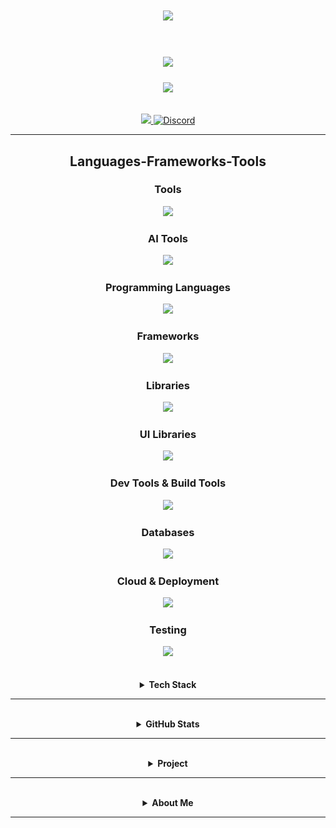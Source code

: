 <h1 align="center">
  <picture>
    <!-- Dark mode -->
    <source media="(prefers-color-scheme: dark)" srcset="https://readme-typing-svg.herokuapp.com/?font=Righteous&size=35&center=true&vCenter=true&width=500&height=70&duration=4000&color=FFFFFF&lines=Hi+There!;+I'm+Kirito!;" />
    <!-- Light mode -->
    <source media="(prefers-color-scheme: light)" srcset="https://readme-typing-svg.herokuapp.com/?font=Righteous&size=35&center=true&vCenter=true&width=500&height=70&duration=4000&color=000000&lines=Hi+There!;+I'm+Kirito!;" />
    <!-- Fallback -->
    <img src="https://readme-typing-svg.herokuapp.com/?font=Righteous&size=35&center=true&vCenter=true&width=500&height=70&duration=4000&color=000000&lines=Hi+There!;+I'm+Kirito!;" />
  </picture>
</h1>


<h1 align="center">
<img align="center"  src="https://count.getloli.com/get/@:kirito666codr?theme=booru-lewd" />
</h1>

 <div align="center">
    <img src="https://media1.tenor.com/m/hN72mRghidIAAAAd/douma-upper-moon.gif" width="200" />
 </div>     

<br/>

<p align="center">
  <a href="mailto:kirito666coder@gmail.com">
    <img src="https://raw.githubusercontent.com/maurodesouza/profile-readme-generator/master/src/assets/icons/social/gmail/default.svg" width="50"/>
  </a>
  <a href="https://discord.com/users/1374810157560758312">
    <img src="https://img.icons8.com/color/48/000000/discord-logo.png" alt="Discord" width="50"/>
  </a>
</p>

 <hr/>

 
<h2 align="center"> Languages-Frameworks-Tools </h2>

<div align="center">

  <h3>Tools</h3>
  <img src="https://skill-icons-snowy.vercel.app/api/icons?i=windows,Linux,vsCode,github,git,node,figma,postman&perline=15&t=dark" />
 <br>

  <h3>AI Tools</h3>
      <img src="https://skill-icons-snowy.vercel.app/api/icons?i=chatgpt,cursorai,pieces&perline=15&t=dark" />
  <br>

  <h3>Programming Languages</h3>
   <img src="https://skill-icons-snowy.vercel.app/api/icons?i=html,css,js,ts,py&perline=15&t=dark" /><br>

  <h3>Frameworks</h3>
  <img src="https://skill-icons-snowy.vercel.app/api/icons?i=nextjs,angular,express,django&perline=15&t=dark" />
  <br>

  <h3>Libraries</h3>
 <img src="https://skill-icons-snowy.vercel.app/api/icons?i=react,tailwind,redux,reactrouter,framermotion,gsap,passportjs,jwt,OAuth,soketio,threejs&perline=15&t=dark" />
  <br>

  <h3>UI Libraries</h3>
 <img src="https://skill-icons-snowy.vercel.app/api/icons?i=materialUI,shadcn,skiperui,chakraui,heroui,mantineui,magicui&perline=15&t=dark" />
  <br>
  
  <h3>Dev Tools & Build Tools</h3>
 <img src="https://skill-icons-snowy.vercel.app/api/icons?i=vite,npm,pnpm,docker,webpack,clerk,prismic&perline=15&t=dark" />
  <br>

  <h3>Databases</h3>
 <img src="https://skill-icons-snowy.vercel.app/api/icons?i=mongo,mysql,redis&perline=15&t=dark" />
<br>

  <h3>Cloud & Deployment</h3>
   <img src="https://skill-icons-snowy.vercel.app/api/icons?i=cloudinary,aws,vercel,netlify&perline=15&t=dark" />
 <br>

  <h3>Testing</h3>
   <img src="https://skill-icons-snowy.vercel.app/api/icons?i=jest&perline=15&t=dark" />
  <br>


</div>

<br/>
<br/>



<details>
 <summary align="center"><b> Tech Stack</b></summary>

<table>
  <!-- Tools & Technologies Section -->
  <tr>
    <th colspan="6" style="text-align: center; font-size: 20px; padding: 10px;">Tools & Technologies</th>
  </tr>
  <tr>
  <td align="center">
      <img src="https://cdn.jsdelivr.net/gh/devicons/devicon/icons/windows8/windows8-original.svg" width="50" /><br/>
      <b>Windows</b><br/>
      Development on Windows OS
    </td>
     <td align="center">
      <img src="https://cdn.jsdelivr.net/gh/devicons/devicon/icons/linux/linux-original.svg" width="50" /><br/>
      <b>Linux</b><br/>
      Preferred OS for development
    </td>
    <td align="center">
      <img src="https://cdn.jsdelivr.net/gh/devicons/devicon/icons/vscode/vscode-original.svg" width="50" /><br/>
      <b>VS Code</b><br/>
      Daily driver editor
    </td>
    <td align="center">
      <img src="https://cdn.jsdelivr.net/gh/devicons/devicon/icons/git/git-original.svg" width="50" /><br/>
      <b>Git</b><br/>
      Confident with version control
    </td>
    <td align="center">
     <img src="https://skill-icons-snowy.vercel.app/api/icons?i=github&perline=15&t=dark" /><br>
      <b>GitHub</b><br/>
      Actively pushing projects
    </td>
    <td align="center">
      <img src="https://cdn.jsdelivr.net/gh/devicons/devicon/icons/nodejs/nodejs-original.svg" width="50" /><br/>
      <b>Node.js</b><br/>
      Building backend APIs
    </td>
  </tr>
  <tr>
      <td align="center">
    <img src="https://skill-icons-snowy.vercel.app/api/icons?i=figma&perline=15&t=dark" /><br/>
      <b>Figma</b><br/>
      Proficient in UI/UX designing
    </td>
    <td align="center">
      <img src="https://raw.githubusercontent.com/devicons/devicon/master/icons/postman/postman-original.svg" width="50" /><br/>
      <b>Postman</b><br/>
      API testing tool
    </td>
  </tr>

  <!-- Programming Languages Section -->
  <tr>
    <th colspan="6" style="text-align: center; font-size: 20px; padding: 10px;">Programming Languages</th>
  </tr>
  <tr>
    <td align="center">
      <img src="https://cdn.jsdelivr.net/gh/devicons/devicon/icons/html5/html5-original.svg" width="50" /><br/>
      <b>HTML</b><br/>
      Used in 50+ projects
    </td>
    <td align="center">
      <img src="https://cdn.jsdelivr.net/gh/devicons/devicon/icons/css3/css3-original.svg" width="50" /><br/>
      <b>CSS</b><br/>
      Intermediate level
    </td>
    <td align="center">
      <img src="https://cdn.jsdelivr.net/gh/devicons/devicon/icons/javascript/javascript-original.svg" width="50" /><br/>
      <b>JavaScript</b><br/>
      Core language, confident
    </td>
    <td align="center">
      <img src="https://cdn.jsdelivr.net/gh/devicons/devicon/icons/typescript/typescript-original.svg" width="50" /><br/>
      <b>TypeScript</b><br/>
      Used with React & Node
    </td>
    <td align="center">
      <img src="https://cdn.jsdelivr.net/gh/devicons/devicon/icons/python/python-original.svg" width="50" /><br/>
      <b>Python</b><br/>
      Used in backend applications
    </td>
  </tr>

  <!-- Frameworks Section -->
  <tr>
    <th colspan="6" style="text-align: center; font-size: 20px; padding: 10px;">Frameworks</th>
  </tr>
  <tr>
    <td align="center">
      <img src="https://cdn.jsdelivr.net/gh/devicons/devicon/icons/nextjs/nextjs-original.svg" width="50" /><br/>
      <b>Next.js</b><br/>
      SSR, fullstack app framework
    </td>
    <td align="center">
      <img src="https://cdn.jsdelivr.net/gh/devicons/devicon/icons/angularjs/angularjs-original.svg" width="50" /><br/>
      <b>Angular</b><br/>
      Component-based frontend framework
    </td>
    <td align="center">
     <img src="https://skill-icons-snowy.vercel.app/api/icons?i=express&perline=15&t=dark" /><br>
      <b>Express</b><br/>
      Used in MERN projects
    </td>
    <td align="center">
      <img src="https://cdn.jsdelivr.net/gh/devicons/devicon/icons/django/django-plain.svg" width="50" /><br/>
      <b>Django</b><br/>
      Web framework for Python
    </td>
   
  </tr>
 
  <!-- Libraries -->

 <tr>
    <th colspan="6" style="text-align: center; font-size: 20px; padding: 10px;">Libraries</th>
  </tr>
  <tr>
    <td align="center">
      <img src="https://cdn.jsdelivr.net/gh/devicons/devicon/icons/react/react-original.svg" width="50" /><br/>
      <b>React</b><br/>
      Used in 40+ projects
    </td>
    <td align="center">
      <img src="https://www.vectorlogo.zone/logos/tailwindcss/tailwindcss-icon.svg" width="50" /><br/>
      <b>Tailwind CSS</b><br/>
      Preferred UI styling
    </td>
    <td align="center">
   <img src="https://skill-icons-snowy.vercel.app/api/icons?i=reactrouter&perline=15&t=dark" /><br/>
  <b>React Router DOM</b><br/>
  Declarative routing for React apps – I use it to handle dynamic pages and navigation.
</td>
    <td align="center">
  <img src="https://cdn.jsdelivr.net/gh/devicons/devicon/icons/redux/redux-original.svg" width="50" /><br/>
  <b>Redux</b><br/>
  State management for JavaScript apps
</td>
<td align="center">
  <img src="https://skills-icons.vercel.app/api/icons?i=axios" width="50" /><br/>
  <b>Axios</b><br/>
  Promise-based HTTP client for the browser and Node.js
</td>
 <td align="center">
 <img src="https://skill-icons-snowy.vercel.app/api/icons?i=framermotion&perline=15&t=dark" /><br/>
  <b>Framer Motion</b><br/>
  I use Framer Motion daily for smooth, interactive animations in React. 
</td>
  </tr>
  <tr>
  <td align="center">
  <img src="https://skill-icons-snowy.vercel.app/api/icons?i=gsap&perline=15&t=dark" /><br/>
  <b>GSAP</b><br/>
  Powerful animation library for modern web interfaces
</td>
<td align="center">
  <img src="https://skill-icons-snowy.vercel.app/api/icons?i=threejs&perline=15&t=dark" /><br>
  <b>Three.js</b><br/>
  3D web experiences with WebGL
</td>
  </tr>

  <tr>
    <td align="center">
    <img src="https://skill-icons-snowy.vercel.app/api/icons?i=jwt&perline=15&t=dark" /><br/>
    <b>JWT</b><br/>
    Secure token-based authentication for APIs
  </td>
  <td align="center">
 <img src="https://skill-icons-snowy.vercel.app/api/icons?i=passportjs&perline=15&t=dark" /><br/>
    <b>Passport.js</b><br/>
    Simple, modular authentication middleware for Node.js
  </td>
  <td align="center">
   <img src="https://skill-icons-snowy.vercel.app/api/icons?i=OAuth&perline=15&t=dark" /><br/>
    <b>OAuth</b><br/>
    Authorization protocol for secure third-party access
  </td>
  <td align="center">
  <img src="https://skills-icons.vercel.app/api/icons?i=socketio" width="50" /><br/>
  <b>Socket.IO</b><br/>
  Real-time, bidirectional communication between web clients and servers
</td>
</tr>

<tr>
<th colspan="6" style="text-align: center; font-size: 20px; padding: 10px;">UI Libraries</th>
</tr>
<tr>
<td align="center">
 <img src="https://skill-icons-snowy.vercel.app/api/icons?i=shadcn&perline=15&t=dark" /><br/>
  <b>shadcn UI</b><br/>
  Component library built on top of Radix UI & Tailwind CSS
</td>
<td align="center">
 <img src="https://skill-icons-snowy.vercel.app/api/icons?i=skiperui&perline=15&t=dark" /><br/>
  <br/>
  <b>Skiper UI</b><br/>
  Beautiful, customizable React component library for modern dashboards
</td>
<td align="center">
  <img src="https://cdn.jsdelivr.net/gh/devicons/devicon/icons/materialui/materialui-original.svg" width="50" alt="Material UI Logo" /><br/>
  <b>Material UI</b><br/>
  React components for faster web development
</td>
<td align="center">
  <img src="https://skill-icons-snowy.vercel.app/api/icons?i=chakraui&perline=15&t=dark" /><br/>
  <b>Chakra UI</b><br/>
  Accessible, modular, and themeable React component library
</td>
<td align="center">
  <img src="https://skill-icons-snowy.vercel.app/api/icons?i=heroui&perline=15&t=dark" /><br/>
  <b>Hero UI</b><br/>
  Modern, customizable UI kit for React applications
</td>
<td align="center">
  <img src="https://skill-icons-snowy.vercel.app/api/icons?i=mantineui&perline=15&t=dark" /><br/>
  <b>Mantine UI</b><br/>
  Fully featured React component library with hooks and theming
</td>
  </tr>

  <!-- Databases Section -->
  <tr>
    <th colspan="6" style="text-align: center; font-size: 20px; padding: 10px;">Databases</th>
  </tr>
  <tr>
    <td align="center">
      <img src="https://cdn.jsdelivr.net/gh/devicons/devicon/icons/mongodb/mongodb-original.svg" width="50" /><br/>
      <b>MongoDB</b><br/>
      Database for most apps
    </td>
    <td align="center">
      <img src="https://cdn.jsdelivr.net/gh/devicons/devicon/icons/mysql/mysql-original.svg" width="50" /><br/>
      <b>MySQL</b><br/>
      Relational database knowledge
    </td>
    <td align="center">
      <img src="https://cdn.jsdelivr.net/gh/devicons/devicon/icons/redis/redis-original.svg" width="50" /><br/>
      <b>Redis</b><br/>
      In-memory database
    </td>
  </tr>

<!-- AI Tools Section -->
<tr>
  <th colspan="6" style="text-align: center; font-size: 20px; padding: 10px;">AI Tools</th>
</tr>
<tr>
  <td align="center">
    <img src="https://upload.wikimedia.org/wikipedia/commons/0/04/ChatGPT_logo.svg" height="50" /><br/>
    <b>ChatGPT</b><br/>
    AI Assistant for development
  </td>
  <td align="center">
    <img src="https://cdn.brandfetch.io/ideKwS9dxx/w/400/h/400/theme/dark/icon.jpeg?c=1bxid64Mup7aczewSAYMX&t=1741336988021" height="50" /><br/>
    <b>Cursor</b><br/>
    AI-based code editor
  </td>
  <td align="center">
   <img src="https://skill-icons-snowy.vercel.app/api/icons?i=pieces&perline=15&t=dark" /><br/>
    <b>Pieces</b><br/>
    AI-powered dev assistant & workflow
  </td>
</tr>

<!-- Dev tools build tools -->
<tr>
  <th colspan="6" style="text-align: center; font-size: 20px; padding: 10px;">Dev Tools & Build Tools</th>
</tr>
<tr>
  <td align="center">
    <img src="https://cdn.jsdelivr.net/gh/devicons/devicon/icons/npm/npm-original-wordmark.svg" width="50" /><br/>
    <b>NPM</b><br/>
    JavaScript package manager
  </td>
  <td align="center">
  <img src="https://skill-icons-snowy.vercel.app/api/icons?i=pnpm&perline=15&t=dark" /><br/>
  <b>pnpm</b><br/>
  Fast, disk space-efficient package manager
</td>

  <td align="center">
    <img src="https://cdn.jsdelivr.net/gh/devicons/devicon/icons/vitejs/vitejs-original.svg" width="50" /><br/>
    <b>Vite</b><br/>
    Frontend build tool & dev server
  </td>
   <td align="center">
    <img src="https://cdn.jsdelivr.net/gh/devicons/devicon/icons/docker/docker-original.svg" width="50" /><br/>
    <b>Docker</b><br/>
    Containerization tool
  </td>
  <td align="center">
    <img src="https://cdn.jsdelivr.net/gh/devicons/devicon/icons/webpack/webpack-original.svg" width="50" /><br/>
    <b>Webpack</b><br/>
    Module bundler & build tool
  </td>
  <td align="center">
   <img src="https://skill-icons-snowy.vercel.app/api/icons?i=clerk&perline=15&t=dark" /><br/>
    <b>Clerk</b><br/>
    Authentication & user management
  </td>
</tr>


 <!-- Cloud & Deployment-->
<tr>
  <th colspan="6" style="text-align: center; font-size: 20px; padding: 10px;">Cloud & Deployment</th>
</tr>
<tr>
<td align="center">
  <img src="https://skill-icons-snowy.vercel.app/api/icons?i=cloudinary&perline=15&t=dark" /><br/>
  <b>Cloudinary</b><br/>
  Media management & image hosting
</td>
  <td align="center">
    <img src="https://skill-icons-snowy.vercel.app/api/icons?i=aws&perline=15&t=dark" /><br/>
    <b>AWS</b><br/>
    Cloud computing platform
  </td>
  <td align="center">
   <img src="https://skill-icons-snowy.vercel.app/api/icons?i=vercel&perline=15&t=dark" /><br/>
    <b>Vercel</b><br/>
    Frontend deployment platform
  </td>
</tr>

<!-- Testing -->
  <tr>
    <th colspan="6" style="text-align: center; font-size: 20px; padding: 10px;">Testing Tools</th>
  </tr>
  <tr>
    <td align="center">
      <img src="https://cdn.jsdelivr.net/gh/devicons/devicon/icons/jest/jest-plain.svg" width="50" /><br/>
      <b>Jest</b><br/>
      Testing framework for JavaScript
    </td>
  </tr>

</table>

</details>

<hr/>
<br/>

<details>
 <summary align="center"><b>GitHub Stats</b></summary>

 <table>
  <tr>
    <td align="center"><strong>Github Stats</strong></td>
    <td align="center"><strong>Graph</strong></td>
  </tr>
  <tr>
    <td align="center">
      <img src="https://github-readme-stats-nu-umber.vercel.app/api?username=Kirito666coder&show_icons=true&count_private=true&theme=react&show_rank=true&border_radius=10" />
    </td>
       <td width="50%">
        <img width="100%" src="https://github-profile-trophy.vercel.app/?username=Kirito666coder&theme=onedark&border_radius=10" />
        <br>
        <img width="100%" src="https://github-readme-activity-graph.vercel.app/graph?username=Kirito666coder&theme=react&border_radius=10" />
      </td>
  </tr>
</table>

<table>
  <tr>
    <td align="center"><strong>GitHub Streak</strong></td>
    <td align="center"><strong>LeedCode Stats</strong></td>
  </tr>
  <tr>
    <td align="center" width="50%">
     <img width="100%" src="https://github-readme-streak-stats-kirito666coder.vercel.app?user=Kirito666coder&theme=react&border_radius=20" alt="GitHub Streak" />
      <i> My Contributions </i>
       <img alt="snake eating my contributions" src="https://raw.githubusercontent.com/Kirito666coder/Kirito666coder/output/github-contribution-grid-snake-dark.svg" />
    </td>
    <td align="center">
      <img width="100%" src="https://leetcard.jacoblin.cool/kirito666?theme=nord&font=milonga&ext=heatmap" />
    </td>
  </tr>
</table>

 <table>
  <tr>
    <td align="center"><strong>Most Used Languages</strong></td>
    <td align="center"><strong>Waka Time</strong></td>
  </tr>
  <tr>
    <td align="center" width="50%">
    <img width="100%" src="https://github-readme-stats-nu-umber.vercel.app/api/top-langs/?username=Kirito666coder&layout=compact&theme=react&border_radius=10&hide=PHP,Shell,Dockerfile,Procfile" />
    </td>
      <td> <img width="100%" src="https://github-readme-stats.vercel.app/api/wakatime?username=Kirito666coder&theme=react&layout=compact&range=last_7_days&langs_count=5&hide_progress=false&custom_title=Last%207%20Days" />
      <a href="https://wakatime.com/@bcf8c121-a59b-496a-8366-30078227a02e"><img src="https://wakatime.com/badge/user/bcf8c121-a59b-496a-8366-30078227a02e.svg" alt="Total time coded since Apr 28 2025" /></a>
      </td>
     
  </tr>
</table>

</details>

<hr/>
<br/>

<details>
 <summary align="center"><b>Project</b></summary>
<table align="center" style="border: 1px solid">
      <thead align="center">
        <tr align="center">
          <th align="center" style="border: 1px solid">K72</th>
          <th align="center" style="border: 1px solid">Suburbia</th>
        </tr>
      </thead>
      <tbody align="center">
        <tr>
          <td style="border: 1px solid">
            <a href="https://k72-theta.vercel.app/">
              <img src="./images/k72.png" width="200">
            </a>
          </td>
          <td style="border: 1px solid">
            <a href="https://cerulean-semifreddo-a49298.netlify.app/">
              <img src="./images/suburbia.png" width="200">
            </a>
          </td>
        </tr>
      </tbody>
       <tfoot align="center">
    <tr>
      <td style="border: 1px solid">
        <a href="https://github.com/kirito666coder/k72.git" target="_blank" rel="noopener noreferrer">
          Repository
        </a>
      </td>
      <td style="border: 1px solid">
        <a href="https://github.com/kirito666coder/suburrbia.git" target="_blank" rel="noopener noreferrer">
          Repository
        </a>
      </td>
    </tr>
  </tfoot>
    </table>
</details>

<hr/>
<br/>

<details>
 <summary align="center"><b>About Me</b></summary>


 <div align="center">
    <img src="https://media1.tenor.com/m/4dOoXZLNkNwAAAAC/douma-kny.gif" width="200" />
 </div>  

 

```js
class Kirito {
  constructor() {
    this.stack = ["MongoDB", "Express", "React", "Node.js"];
    this.traits = ["Problem Solver", "Pixel Perfect", "Clean Coder"];
    this.motto = "Eat. Sleep. Code. Repeat.";
  }

  think() {
    return "Think deep. Build clean. Ship fast.";
  }

  build() {
    return "From idea to execution — I live the process.";
  }

  code() {
    return "Pixels to logic — I do it all.";
  }

  debug() {
    return "Code hard. Debug harder.";
  }

  expandSkills() {
    return [
      "Docker",
      "CI/CD",
      "REST",
      "GraphQL",
      "TypeScript",
      "Angular",
      "Django",
      "MySQL"
    ];
  }
}

const me = new Kirito();
me.code();        // "Pixels to logic — I do it all."
me.debug();       // "Code hard. Debug harder."
me.expandSkills(); // [ ...no limits ]

```
<img width="100%" src="https://capsule-render.vercel.app/api?type=blur&height=200&color=gradient&text=Thanks%20for%20scrolling%20this%20far%20&section=footer&fontAlignY=71&fontSize=40&fontColor=#fff&textBg=false&animation=twinkling&reversal=false"/>

</details>
<hr/>